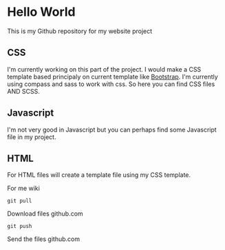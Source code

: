 # Hello World
This is my Github repository for my website project

## CSS
I'm currently working on this part of the project. I would make a CSS template based principaly on current template like [Bootstrap](http://getbootstrap.com/). 
I'm currently using compass and sass to work with css. So here you can find CSS files AND SCSS.

## Javascript
I'm not very good in Javascript but you can perhaps find some Javascript file in my project.

## HTML
For HTML files will create a template file using my CSS template.


For me wiki

```
git pull
```
Download files github.com

```
git push
```
Send the files github.com



